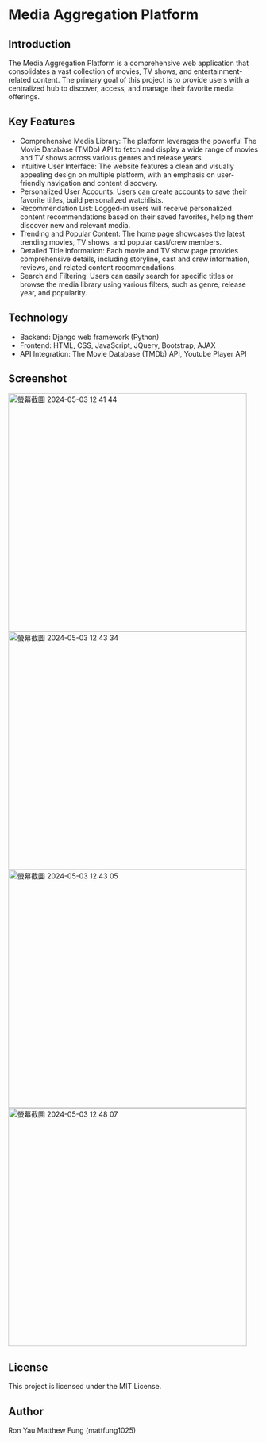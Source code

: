 # Media Aggregation Platform

## Introduction
The Media Aggregation Platform is a comprehensive web application that consolidates a vast collection of movies, TV shows, and entertainment-related content. 
The primary goal of this project is to provide users with a centralized hub to discover, access, and manage their favorite media offerings.

## Key Features
- Comprehensive Media Library: The platform leverages the powerful The Movie Database (TMDb) API to fetch and display a wide range of movies and TV shows across various genres and release years.
- Intuitive User Interface: The website features a clean and visually appealing design on multiple platform, with an emphasis on user-friendly navigation and content discovery.
- Personalized User Accounts: Users can create accounts to save their favorite titles, build personalized watchlists.
- Recommendation List: Logged-in users will receive personalized content recommendations based on their saved favorites, helping them discover new and relevant media.
- Trending and Popular Content: The home page showcases the latest trending movies, TV shows, and popular cast/crew members.
- Detailed Title Information: Each movie and TV show page provides comprehensive details, including storyline, cast and crew information, reviews, and related content recommendations.
- Search and Filtering: Users can easily search for specific titles or browse the media library using various filters, such as genre, release year, and popularity.

## Technology
- Backend: Django web framework (Python)
- Frontend: HTML, CSS, JavaScript, JQuery, Bootstrap, AJAX
- API Integration: The Movie Database (TMDb) API, Youtube Player API

## Screenshot
<img width="480" alt="螢幕截圖 2024-05-03 12 41 44" src="https://github.com/amRon15/Media-Webapp/assets/109853249/49e771c7-9ab7-4c3a-b4c7-a5fe446fd775">
<img width="480" alt="螢幕截圖 2024-05-03 12 43 34" src="https://github.com/amRon15/Media-Webapp/assets/109853249/02700c70-78d3-481c-a270-c90178d29f41">
<img width="480" alt="螢幕截圖 2024-05-03 12 43 05" src="https://github.com/amRon15/Media-Webapp/assets/109853249/0d0d0a56-4a24-46db-9792-546510a904f0">
<img width="480" alt="螢幕截圖 2024-05-03 12 48 07" src="https://github.com/amRon15/Media-Webapp/assets/109853249/31aafaa5-67b6-48f2-9dfe-5d0cf7fb2675">


## License
This project is licensed under the MIT License.

## Author
Ron Yau
Matthew Fung (mattfung1025)
